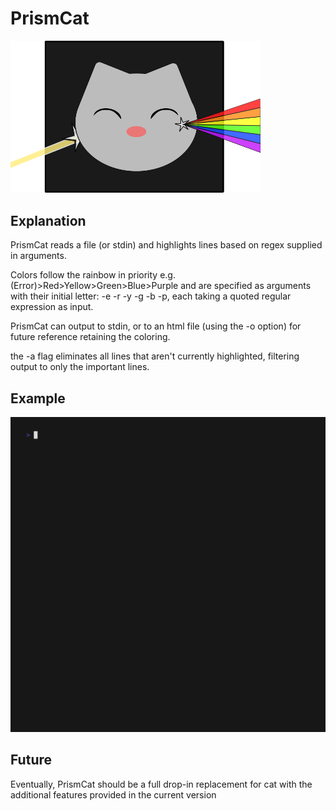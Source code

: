 # PrismCat
<img src="prismcat.png"  width="400">

## Explanation
PrismCat reads a file (or stdin) and highlights lines based on regex supplied in arguments. 

Colors follow the rainbow in priority e.g. (Error)>Red>Yellow>Green>Blue>Purple and are specified as arguments with their initial letter: -e -r -y -g -b -p, each taking a quoted regular expression as input. 

PrismCat can output to stdin, or to an html file (using the -o option) for future reference retaining the coloring. 

the -a flag eliminates all lines that aren't currently highlighted, filtering output to only the important lines. 
## Example
![img](prismcat.gif)

## Future
Eventually, PrismCat should be a full drop-in replacement for cat with the additional features provided in the current version